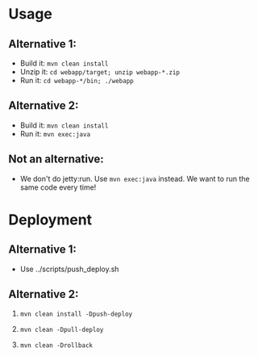 Usage
=====

Alternative 1:
--------------
* Build it: <code>mvn clean install</code>
* Unzip it: <code>cd webapp/target; unzip webapp-*.zip</code>
* Run it: <code>cd webapp-*/bin; ./webapp</code>

Alternative 2:
--------------
* Build it: <code>mvn clean install</code>
* Run it: <code>mvn exec:java</code>

Not an alternative:
-------------------
* We don't do jetty:run. Use <code>mvn exec:java</code> instead. We want to run the same code every time!

Deployment
==========

Alternative 1:
--------------
* Use ../scripts/push_deploy.sh

Alternative 2:
--------------
1. <code>mvn clean install -Dpush-deploy</code>

2. <code>mvn clean -Dpull-deploy</code>

3. <code>mvn clean -Drollback</code>
